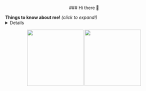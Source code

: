 <p align="center">
### Hi there 👋
</p>
<sumary> <b> Things to know about me! </b> <i>(click to expand!)</i> </sumary>
<details>
- 🔭 I’m currently working on a portfolio<br>
- 🌱 I’m currently learning data science<br>
- 👯 I’m looking to collaborate on open source projects<br>
- 🤔 I’m looking for help with machine learning<br>
- 💬 Ask me about Python<br>
- 📫 How to reach me: Linkedin<br> 
- 😄 Pronouns: He/his<br>
- ⚡ Fun fact: I have an eight years old cat.<br>
</details>


<!--  
[![Portfólio](https://github.com/maiconwa/maiconwa/blob/main/351456.png?raw=true)](https://maiconwa.github.io/Projeto-Portfolio/)
-->

<p align="center">
  <img height="180em" src="https://github-readme-stats.vercel.app/api?username=maiconwa&show_icons=true&theme=dracula&include_all_commits=true&count_private=true"/>
  <img height="180em" src="https://github-readme-stats.vercel.app/api/top-langs/?username=maiconwa&layout=compact&langs_count=16&theme=dracula"/>
</p>
